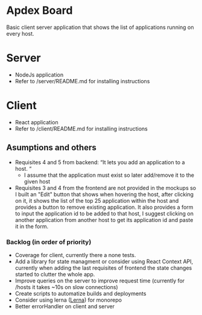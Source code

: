 # Apdex Board

Basic client server application that shows the list of applications running on every host. 

# Server
- NodeJs application
- Refer to /server/README.md for installing instructions
# Client
- React application
- Refer to /client/README.md for installing instructions

## Asumptions and others
* Requisites 4 and 5 from backend: “It lets you add an application to a host. “
	* I assume that the application must exist so later add/remove it to the given host
* Requisites 3 and 4 from the frontend are not provided in the mockups so I built an "Edit" button that shows when hovering the host,
 after clicking on it, it shows the list of the top 25 application within the host and provides a button to remove existing application.
  It also provides a form to input the application id to be added to that host, I suggest clicking on another application
  from another host to get its application id and paste it in the form.
  
### Backlog (in order of priority)
* Coverage for client, currently there a none tests.
* Add a library for state managment or consider using React Context API, currently when adding the last requisites of frontend
 the state changes started to clutter the whole app.
* Improve queries on the server to improve request time (currently for /hosts it takes ~10s on slow connections)
* Create  scripts to automatize builds and deployments
* Consider using lerna ([Lerna](https://github.com/lerna/lerna)) for monorepo
* Better errorHandler on client and server
